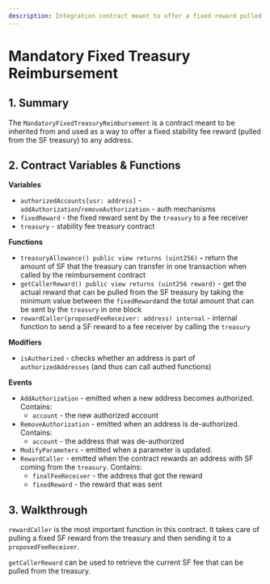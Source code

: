 ```yaml
---
description: Integration contract meant to offer a fixed reward pulled from the SF treasury
---
```


# Mandatory Fixed Treasury Reimbursement

## 1. Summary <a href="#1-introduction-summary" id="1-introduction-summary"></a>

The `MandatoryFixedTreasuryReimbursement` is a contract meant to be inherited from and used as a way to offer a fixed stability fee reward (pulled from the SF treasury) to any address.

## 2. Contract Variables & Functions <a href="#2-contract-details" id="2-contract-details"></a>

**Variables**

* `authorizedAccounts[usr: address]` - `addAuthorization`/`removeAuthorization` - auth mechanisms
* `fixedReward` - the fixed reward sent by the `treasury` to a fee receiver
* `treasury` - stability fee treasury contract

**Functions**

* `treasuryAllowance() public view returns (uint256)` **-** return the amount of SF that the treasury can transfer in one transaction when called by the reimbursement contract
* `getCallerReward() public view returns (uint256 reward)` - get the actual reward that can be pulled from the SF treasury by taking the minimum value between the `fixedReward`and the total amount that can be sent by the `treasury` in one block
* `rewardCaller(proposedFeeReceiver: address) internal` - internal function to send a SF reward to a fee receiver by calling the `treasury`

**Modifiers**

* `isAuthorized` - checks whether an address is part of `authorizedAddresses` (and thus can call authed functions)

**Events**

* `AddAuthorization` - emitted when a new address becomes authorized. Contains:
  * `account` - the new authorized account
* `RemoveAuthorization` - emitted when an address is de-authorized. Contains:
  * `account` - the address that was de-authorized
* `ModifyParameters` - emitted when a parameter is updated.
* `RewardCaller` - emitted when the contract rewards an address with SF coming from the `treasury`. Contains:
  * `finalFeeReceiver` - the address that got the reward
  * `fixedReward` - the reward that was sent

## 3. Walkthrough <a href="#2-contract-details" id="2-contract-details"></a>

`rewardCaller` is the most important function in this contract. It takes care of pulling a fixed SF reward from the treasury and then sending it to a `proposedFeeReceiver`.

`getCallerReward` can be used to retrieve the current SF fee that can be pulled from the treasury.
